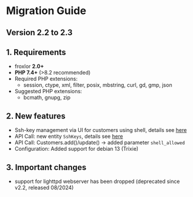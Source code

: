 # Migration Guide

## Version 2.2 to 2.3

## 1. Requirements

* froxlor **2.0+**
* **PHP 7.4+** (>8.2 recommended)
* Required PHP extensions:
    * session, ctype, xml, filter, posix, mbstring, curl, gd, gmp, json
* Suggested PHP extensions:
    * bcmath, gnupg, zip

## 2. New features

- Ssh-key management via UI for customers using shell, details see [here](../../user-guide/ssh-keys/)
- API Call: new entity `SshKeys`, details see [here](../../api-guide/commands/sshkeys.html)
- API Call: Customers.add()/update() -> added parameter `shell_allowed`
- Configuration: Added support for debian 13 (Trixie)

## 3. Important changes

- support for lighttpd webserver has been dropped (deprecated since v2.2, released 08/2024)
